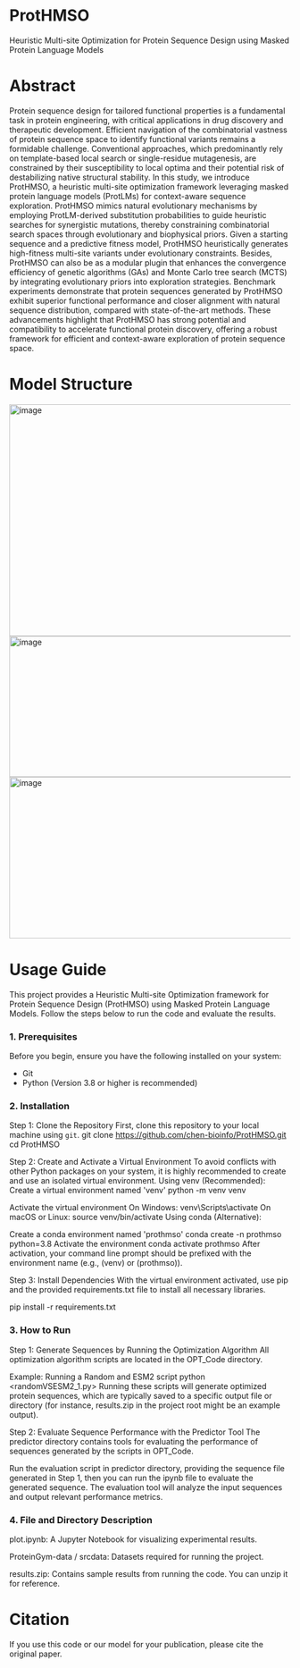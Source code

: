 # ProtHMSO
Heuristic Multi-site Optimization for Protein Sequence Design using Masked Protein Language Models
# Abstract
Protein sequence design for tailored functional properties is a fundamental task in protein engineering, with critical applications in drug discovery and therapeutic development. Efficient navigation of the combinatorial vastness of protein sequence space to identify functional variants remains a formidable challenge. Conventional approaches, which predominantly rely on template-based local search or single-residue mutagenesis, are constrained by their susceptibility to local optima and their potential risk of destabilizing native structural stability. In this study, we introduce ProtHMSO, a heuristic multi-site optimization framework leveraging masked protein language models (ProtLMs) for context-aware sequence exploration. ProtHMSO mimics natural evolutionary mechanisms by employing ProtLM-derived substitution probabilities to guide heuristic searches for synergistic mutations, thereby constraining combinatorial search spaces through evolutionary and biophysical priors. Given a starting sequence and a predictive fitness model, ProtHMSO heuristically generates high-fitness multi-site variants under evolutionary constraints. Besides, ProtHMSO can also be as a modular plugin that enhances the convergence efficiency of genetic algorithms (GAs) and Monte Carlo tree search (MCTS) by integrating evolutionary priors into exploration strategies. Benchmark experiments demonstrate that protein sequences generated by ProtHMSO exhibit superior functional performance and closer alignment with natural sequence distribution, compared with state-of-the-art methods. These advancements highlight that ProtHMSO has strong potential and compatibility to accelerate functional protein discovery, offering a robust framework for efficient and context-aware exploration of protein sequence space.
# Model Structure
<img width="865" height="415" alt="image" src="https://github.com/user-attachments/assets/0ed8fbc6-e504-4558-b2cc-e86eede1844c" />
<img width="1157" height="252" alt="image" src="https://github.com/user-attachments/assets/cd70ea9b-d069-463c-989d-adc0a0ea293e" />
<img width="839" height="289" alt="image" src="https://github.com/user-attachments/assets/7b4ab778-d632-4fa2-bf38-4bddef21a3e9" />

# Usage Guide

This project provides a Heuristic Multi-site Optimization framework for Protein Sequence Design (ProtHMSO) using Masked Protein Language Models. Follow the steps below to run the code and evaluate the results.

### 1. Prerequisites

Before you begin, ensure you have the following installed on your system:
*   Git
*   Python (Version 3.8 or higher is recommended)

### 2. Installation
Step 1: Clone the Repository
First, clone this repository to your local machine using `git`.
git clone https://github.com/chen-bioinfo/ProtHMSO.git
cd ProtHMSO

Step 2: Create and Activate a Virtual Environment
To avoid conflicts with other Python packages on your system, it is highly recommended to create and use an isolated virtual environment.
Using venv (Recommended):
Create a virtual environment named 'venv'
python -m venv venv

Activate the virtual environment
On Windows:
venv\Scripts\activate
On macOS or Linux:
source venv/bin/activate
Using conda (Alternative):

Create a conda environment named 'prothmso'
conda create -n prothmso python=3.8
Activate the environment
conda activate prothmso
After activation, your command line prompt should be prefixed with the environment name (e.g., (venv) or (prothmso)).

Step 3: Install Dependencies
With the virtual environment activated, use pip and the provided requirements.txt file to install all necessary libraries.

pip install -r requirements.txt

### 3. How to Run
Step 1: Generate Sequences by Running the Optimization Algorithm
All optimization algorithm scripts are located in the OPT_Code directory.

Example: Running a Random and ESM2 script
python <randomVSESM2_1.py>
Running these scripts will generate optimized protein sequences, which are typically saved to a specific output file or directory (for instance, results.zip in the project root might be an example output).

Step 2: Evaluate Sequence Performance with the Predictor Tool
The predictor directory contains tools for evaluating the performance of sequences generated by the scripts in OPT_Code.

Run the evaluation script in predictor directory, providing the sequence file generated in Step 1, then you can run the ipynb file to evaluate the generated sequence.
The evaluation tool will analyze the input sequences and output relevant performance metrics.

### 4. File and Directory Description
plot.ipynb: A Jupyter Notebook for visualizing experimental results.

ProteinGym-data / srcdata: Datasets required for running the project.

results.zip: Contains sample results from running the code. You can unzip it for reference.

# Citation
If you use this code or our model for your publication, please cite the original paper.
